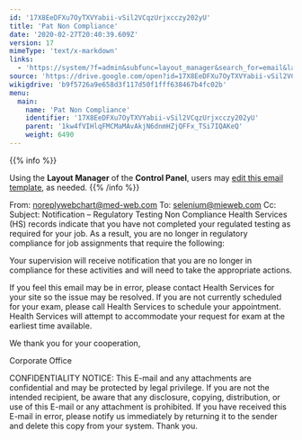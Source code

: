 ```yaml
---
id: '17X8EeDFXu7OyTXVYabii-vSil2VCqzUrjxcczy202yU'
title: 'Pat Non Compliance'
date: '2020-02-27T20:40:39.609Z'
version: 17
mimeType: 'text/x-markdown'
links:
  - 'https://system/?f=admin&subfunc=layout_manager&search_for=email&layout_search=Go&lv_layout_manager_limit=0&opp=edit&doc_type&old_module=Email&old_name=Pat+Non+Compliance&active=0'
source: 'https://drive.google.com/open?id=17X8EeDFXu7OyTXVYabii-vSil2VCqzUrjxcczy202yU'
wikigdrive: 'b9f5726a9e658d3f117d50f1fff638467b4fc02b'
menu:
  main:
    name: 'Pat Non Compliance'
    identifier: '17X8EeDFXu7OyTXVYabii-vSil2VCqzUrjxcczy202yU'
    parent: '1kw4fVIHlqFMCMaMAvAkjN6dnmHZjQFFx_TSi7IQAKeQ'
    weight: 6490
---
```





{{% info %}}

Using the **Layout Manager** of the **Control Panel**, users may [edit this email template](https://system/?f=admin&subfunc=layout_manager&search_for=email&layout_search=Go&lv_layout_manager_limit=0&opp=edit&doc_type&old_module=Email&old_name=Pat+Non+Compliance&active=0), as needed.
{{% /info %}}



From: noreplywebchart@med-web.com
To: selenium@mieweb.com
Cc: 
Subject: Notification – Regulatory Testing Non Compliance
Health Services (HS) records indicate that you have not completed your regulated testing as required for your job. As a result, you are no longer in regulatory compliance for job assignments that require the following:

Your supervision will receive notification that you are no longer in compliance for these activities and will need to take the appropriate actions.

If you feel this email may be in error, please contact Health Services for your site so the issue may be resolved. If you are not currently scheduled for your exam, please call Health Services to schedule your appointment. Health Services will attempt to accommodate your request for exam at the earliest time available.

We thank you for your cooperation,

Corporate Office


CONFIDENTIALITY NOTICE: This E-mail and any attachments are confidential and may be protected by legal privilege. If you are not the intended recipient, be aware that any disclosure, copying, distribution, or use of this E-mail or any attachment is prohibited. If you have received this E-mail in error, please notify us immediately by returning it to the sender and delete this copy from your system. Thank you.

